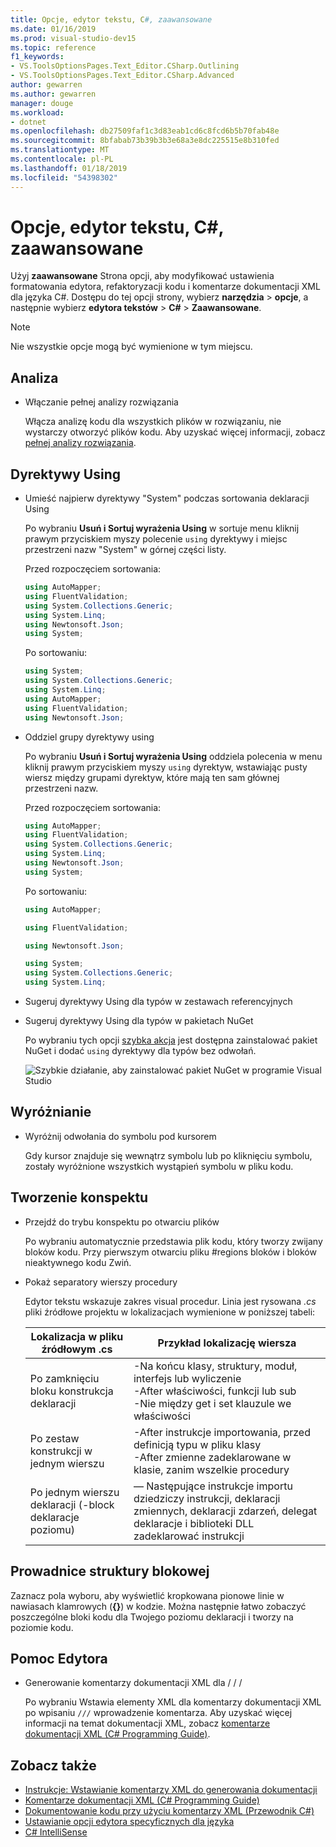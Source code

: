 ```yaml
---
title: Opcje, edytor tekstu, C#, zaawansowane
ms.date: 01/16/2019
ms.prod: visual-studio-dev15
ms.topic: reference
f1_keywords:
- VS.ToolsOptionsPages.Text_Editor.CSharp.Outlining
- VS.ToolsOptionsPages.Text_Editor.CSharp.Advanced
author: gewarren
ms.author: gewarren
manager: douge
ms.workload:
- dotnet
ms.openlocfilehash: db27509faf1c3d83eab1cd6c8fcd6b5b70fab48e
ms.sourcegitcommit: 8bfabab73b39b3b3e68a3e8dc225515e8b310fed
ms.translationtype: MT
ms.contentlocale: pl-PL
ms.lasthandoff: 01/18/2019
ms.locfileid: "54398302"
---
```

# <a name="options-text-editor-c-advanced"></a>Opcje, edytor tekstu, C#, zaawansowane

Użyj **zaawansowane** Strona opcji, aby modyfikować ustawienia formatowania edytora, refaktoryzacji kodu i komentarze dokumentacji XML dla języka C#. Dostępu do tej opcji strony, wybierz **narzędzia** > **opcje**, a następnie wybierz **edytora tekstów** > **C#**  >  **Zaawansowane**.

> [!NOTE]
> Nie wszystkie opcje mogą być wymienione w tym miejscu.

## <a name="analysis"></a>Analiza

- Włączanie pełnej analizy rozwiązania

   Włącza analizę kodu dla wszystkich plików w rozwiązaniu, nie wystarczy otworzyć plików kodu. Aby uzyskać więcej informacji, zobacz [pełnej analizy rozwiązania](../../code-quality/how-to-enable-and-disable-full-solution-analysis-for-managed-code.md).

## <a name="using-directives"></a>Dyrektywy Using

- Umieść najpierw dyrektywy "System" podczas sortowania deklaracji Using

   Po wybraniu **Usuń i Sortuj wyrażenia Using** w sortuje menu kliknij prawym przyciskiem myszy polecenie `using` dyrektywy i miejsc przestrzeni nazw "System" w górnej części listy.

   Przed rozpoczęciem sortowania:

   ```csharp
   using AutoMapper;
   using FluentValidation;
   using System.Collections.Generic;
   using System.Linq;
   using Newtonsoft.Json;
   using System;
   ```
   
   Po sortowaniu:

   ```csharp
   using System;
   using System.Collections.Generic;
   using System.Linq;
   using AutoMapper;
   using FluentValidation;
   using Newtonsoft.Json;
   ```
   
- Oddziel grupy dyrektywy using

   Po wybraniu **Usuń i Sortuj wyrażenia Using** oddziela polecenia w menu kliknij prawym przyciskiem myszy `using` dyrektyw, wstawiając pusty wiersz między grupami dyrektyw, które mają ten sam głównej przestrzeni nazw.

   Przed rozpoczęciem sortowania:

   ```csharp
   using AutoMapper;
   using FluentValidation;
   using System.Collections.Generic;
   using System.Linq;
   using Newtonsoft.Json;
   using System;
   ```
   
   Po sortowaniu:
   
   ```csharp
   using AutoMapper;
   
   using FluentValidation;
   
   using Newtonsoft.Json;
   
   using System;
   using System.Collections.Generic;
   using System.Linq;
   ```
   
- Sugeruj dyrektywy Using dla typów w zestawach referencyjnych 
- Sugeruj dyrektywy Using dla typów w pakietach NuGet 

   Po wybraniu tych opcji [szybka akcja](../quick-actions.md) jest dostępna zainstalować pakiet NuGet i dodać `using` dyrektywy dla typów bez odwołań.

   ![Szybkie działanie, aby zainstalować pakiet NuGet w programie Visual Studio](media/nuget-lightbulb.png)
  
## <a name="highlighting"></a>Wyróżnianie

- Wyróżnij odwołania do symbolu pod kursorem

   Gdy kursor znajduje się wewnątrz symbolu lub po kliknięciu symbolu, zostały wyróżnione wszystkich wystąpień symbolu w pliku kodu.

## <a name="outlining"></a>Tworzenie konspektu

- Przejdź do trybu konspektu po otwarciu plików

   Po wybraniu automatycznie przedstawia plik kodu, który tworzy zwijany bloków kodu. Przy pierwszym otwarciu pliku #regions bloków i bloków nieaktywnego kodu Zwiń.

- Pokaż separatory wierszy procedury

   Edytor tekstu wskazuje zakres visual procedur. Linia jest rysowana *.cs* pliki źródłowe projektu w lokalizacjach wymienione w poniższej tabeli:

   |Lokalizacja w pliku źródłowym .cs|Przykład lokalizację wiersza|
   |---------------------------------|------------------------------|
   |Po zamknięciu bloku konstrukcja deklaracji|-Na końcu klasy, struktury, moduł, interfejs lub wyliczenie<br />-After właściwości, funkcji lub sub<br />-Nie między get i set klauzule we właściwości|
   |Po zestaw konstrukcji w jednym wierszu|-After instrukcje importowania, przed definicją typu w pliku klasy<br />-After zmienne zadeklarowane w klasie, zanim wszelkie procedury|
   |Po jednym wierszu deklaracji (-block deklaracje poziomu)|— Następujące instrukcje importu dziedziczy instrukcji, deklaracji zmiennych, deklaracji zdarzeń, delegat deklaracje i biblioteki DLL zadeklarować instrukcji|

## <a name="block-structure-guides"></a>Prowadnice struktury blokowej

Zaznacz pola wyboru, aby wyświetlić kropkowana pionowe linie w nawiasach klamrowych (**{}**) w kodzie. Można następnie łatwo zobaczyć poszczególne bloki kodu dla Twojego poziomu deklaracji i tworzy na poziomie kodu.

## <a name="editor-help"></a>Pomoc Edytora

- Generowanie komentarzy dokumentacji XML dla / / /

   Po wybraniu Wstawia elementy XML dla komentarzy dokumentacji XML po wpisaniu `///` wprowadzenie komentarza. Aby uzyskać więcej informacji na temat dokumentacji XML, zobacz [komentarze dokumentacji XML (C# Programming Guide)](/dotnet/csharp/programming-guide/xmldoc/xml-documentation-comments).

## <a name="see-also"></a>Zobacz także

- [Instrukcje: Wstawianie komentarzy XML do generowania dokumentacji](../../ide/reference/generate-xml-documentation-comments.md)
- [Komentarze dokumentacji XML (C# Programming Guide)](/dotnet/csharp/programming-guide/xmldoc/xml-documentation-comments)
- [Dokumentowanie kodu przy użyciu komentarzy XML (Przewodnik C#)](/dotnet/csharp/codedoc)
- [Ustawianie opcji edytora specyficznych dla języka](../../ide/reference/setting-language-specific-editor-options.md)
- [C# IntelliSense](../../ide/visual-csharp-intellisense.md)
